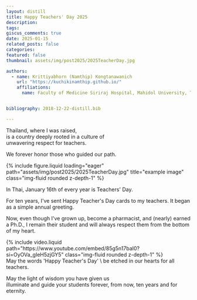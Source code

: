 ```yaml
---
layout: distill
title: Happy Teachers' Day 2025
description: 
tags: 
giscus_comments: true
date: 2025-01-15
related_posts: false
categories: 
featured: false
thumbnail: assets/img/post2025/2025TeacherDay.jpg

authors:
  - name: Krittiyabhorn (Namthip) Kongtanawanich
    url: "https://kuchikinamthip.github.io/"
    affiliations:
      name: Faculty of Medicine Siriraj Hospital, Mahidol University, Thailand


bibliography: 2018-12-22-distill.bib

---
```

Thailand, where I was raised, \
is a country deeply rooted in a culture of \
unwavering respect for teachers. 

We forever honor those who guided our path.
<div class="row">
    <div class="col-sm mt-3 mt-md-0">
        {% include figure.liquid loading="eager" path="assets/img/post2025/2025TeacherDay.jpg" title="example image" class="img-fluid rounded z-depth-1" %}
    </div>
</div>

In Thai, January 16th of every year is Teachers' Day. 

For ten years, I've sent Happy Teacher's Day cards to my teachers. 
It began as a simple annual greeting. 

Now, even though I've grown up, become a pharmacist, and (nearly) earned a Ph.D., 
I remain their student and will always respect them from the bottom of my heart.
<div class="row">
    <div class="col-sm mt-3 mt-md-0">
        {% include video.liquid path="https://www.youtube.com/embed/85g5n17baI0?si=OyOVa_gIeH5zjGY5" class="img-fluid rounded z-depth-1" %} 
    </div>
</div>
May the words 'Happy Teacher's Day' \
be etched in our hearts for all teachers. 

May the light of wisdom you have given us \
illuminate and guide your students forever, 
from now, ten years and for eternity.

